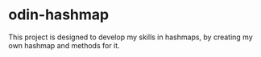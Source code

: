 # odin-hashmap
This project is designed to develop my skills in hashmaps,
by creating my own hashmap and methods for it.
